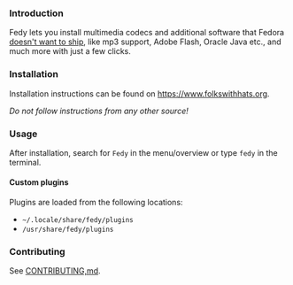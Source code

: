 ### Introduction

Fedy lets you install multimedia codecs and additional software that Fedora
[doesn't want to ship][forbidden-items], like mp3 support, Adobe Flash, Oracle
Java etc., and much more with just a few clicks.

### Installation

Installation instructions can be found on https://www.folkswithhats.org.

_Do not follow instructions from any other source!_

### Usage

After installation, search for `Fedy` in the menu/overview or type `fedy` in
the terminal.

#### Custom plugins

Plugins are loaded from the following locations:

* `~/.locale/share/fedy/plugins`
* `/usr/share/fedy/plugins`

### Contributing

See [CONTRIBUTING,md](CONTRIBUTING.md).

[forbidden-items]: http://fedoraproject.org/wiki/Forbidden_items?rd=ForbiddenItems
[gh-fedy]: https://github.com/folkswithhats/fedy
[gh-fedy-issues]: https://github.com/folkswithhats/fedy/issues
